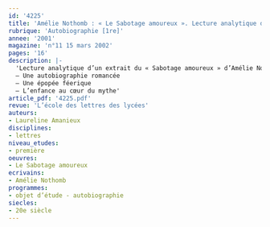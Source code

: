 ```yaml
---
id: '4225'
title: 'Amélie Nothomb : « Le Sabotage amoureux ». Lecture analytique d’un extrait'
rubrique: 'Autobiographie [1re]'
annee: '2001'
magazine: 'n°11 15 mars 2002'
pages: '16'
description: |-
  'Lecture analytique d’un extrait du « Sabotage amoureux » d’Amélie Nothomb :
  – Une autobiographie romancée
  – Une épopée féerique
  – L’enfance au cœur du mythe'
article_pdf: '4225.pdf'
revue: 'L’école des lettres des lycées'
auteurs:
- Laureline Amanieux
disciplines:
- lettres
niveau_etudes:
- première
oeuvres:
- Le Sabotage amoureux
ecrivains:
- Amélie Nothomb
programmes:
- objet d’étude - autobiographie
siecles:
- 20e siècle
---
```

